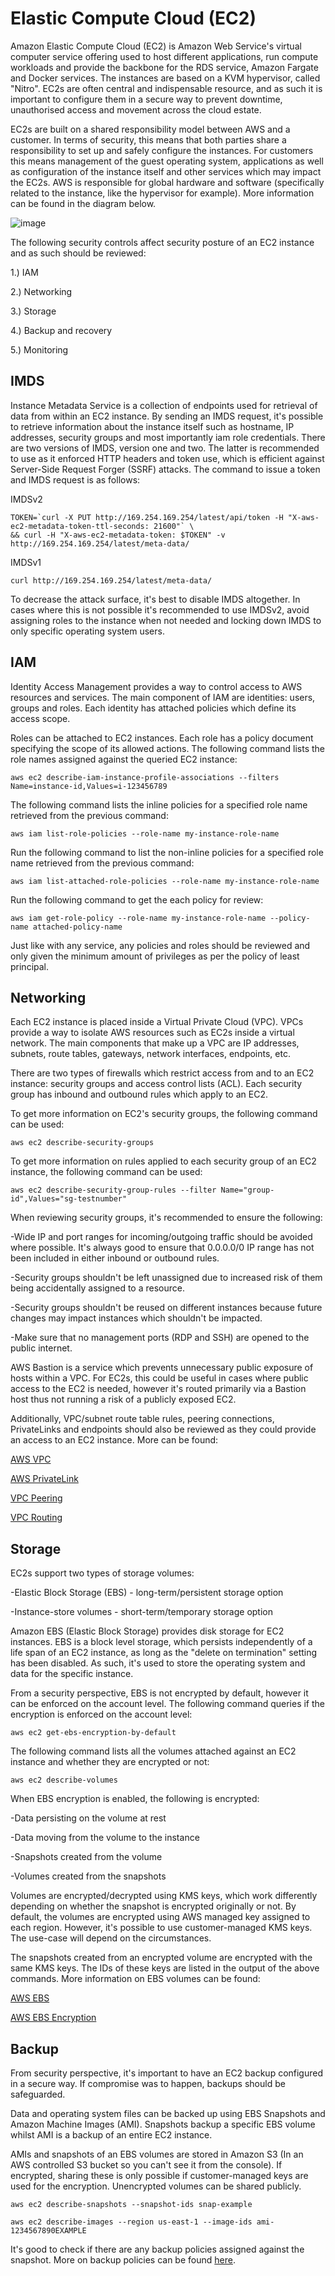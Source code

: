 # Elastic Compute Cloud (EC2)


Amazon Elastic Compute Cloud (EC2) is Amazon Web Service's virtual computer service offering used to host different applications, run compute workloads and provide the backbone for the RDS service, Amazon Fargate and Docker services. The instances are based on a KVM hypervisor, called "Nitro". EC2s are often central and indispensable resource, and as such it is important to configure them in a secure way to prevent downtime, unauthorised access and movement across the cloud estate.

EC2s are built on a shared responsibility model between AWS and a customer. In terms of security, this means that both parties share a responsibility to set up and safely configure the instances. For customers this means management of the guest operating system, applications as well as configuration of the instance itself and other services which may impact the EC2s. AWS is responsible for global hardware and software (specifically related to the instance, like the hypervisor for example). More information can be found in the diagram below.

![image](/img/responsibility_model.jpeg)


The following security controls affect security posture of an EC2 instance and as such should be reviewed:

1.) IAM

2.) Networking

3.) Storage 

4.) Backup and recovery

5.) Monitoring

 
## IMDS

Instance Metadata Service is a collection of endpoints used for retrieval of data from within an EC2 instance. By sending an IMDS request, it's possible to retrieve information about the instance itself such as hostname, IP addresses, security groups and most importantly iam role credentials. There are two versions of IMDS, version one and two. The latter is recommended to use as it enforced HTTP headers and token use, which is efficient against Server-Side Request Forger (SSRF) attacks. The command to issue a token and IMDS request is as follows:

IMDSv2
 
```
TOKEN=`curl -X PUT http://169.254.169.254/latest/api/token -H "X-aws-ec2-metadata-token-ttl-seconds: 21600"` \
&& curl -H "X-aws-ec2-metadata-token: $TOKEN" -v http://169.254.169.254/latest/meta-data/
```

IMDSv1

```
curl http://169.254.169.254/latest/meta-data/
```

To decrease the attack surface, it's best to disable IMDS altogether. In cases where this is not possible it's recommended to use IMDSv2, avoid assigning roles to the instance when not needed and locking down IMDS to only specific operating system users.
 

## IAM

Identity Access Management provides a way to control access to AWS resources and services. The main component of IAM are identities: users, groups and roles. Each identity has attached policies which define its access scope.

Roles can be attached to EC2 instances. Each role has a policy document specifying the scope of its allowed actions. The following command lists the role names assigned against the queried EC2 instance:

```
aws ec2 describe-iam-instance-profile-associations --filters Name=instance-id,Values=i-123456789
```

The following command lists the inline policies for a specified role name retrieved from the previous command:

```
aws iam list-role-policies --role-name my-instance-role-name
```

Run the following command to list the non-inline policies for a specified role name retrieved from the previous command:

```
aws iam list-attached-role-policies --role-name my-instance-role-name
```

Run the following command to get the each policy for review:

```
aws iam get-role-policy --role-name my-instance-role-name --policy-name attached-policy-name
```

Just like with any service, any policies and roles should be reviewed and only given the minimum amount of privileges as per the policy of least principal.

 
## Networking

Each EC2 instance is placed inside a Virtual Private Cloud (VPC). VPCs provide a way to isolate AWS resources such as EC2s inside a virtual network. The main components that make up a VPC are IP addresses, subnets, route tables, gateways, network interfaces, endpoints, etc.

There are two types of firewalls which restrict access from and to an EC2 instance: security groups and access control lists (ACL). Each security group has inbound and outbound rules which apply to an EC2.

To get more information on EC2's security groups, the following command can be used:

```
aws ec2 describe-security-groups
```

To get more information on rules applied to each security group of an EC2 instance, the following command can be used:

```
aws ec2 describe-security-group-rules --filter Name="group-id",Values="sg-testnumber"
```

When reviewing security groups, it's recommended to ensure the following:

 -Wide IP and port ranges for incoming/outgoing traffic should be avoided where possible. It's always good to ensure that 0.0.0.0/0 IP range has not been included in either inbound or outbound rules.

 -Security groups shouldn't be left unassigned due to increased risk of them being accidentally assigned to a resource.

 -Security groups shouldn't be reused on different instances because future changes may impact instances which shouldn't be impacted.

 -Make sure that no management ports (RDP and SSH) are opened to the public internet.

 
AWS Bastion is a service which prevents unnecessary public exposure of hosts within a VPC. For EC2s, this could be useful in cases where public access to the EC2 is needed, however it's routed primarily via a Bastion host thus not running a risk of a publicly exposed EC2.

Additionally, VPC/subnet route table rules, peering connections, PrivateLinks and endpoints should also be reviewed as they could provide an access to an EC2 instance. More can be found:

[AWS VPC](https://aws.amazon.com/vpc/features/)

[AWS PrivateLink](https://docs.aws.amazon.com/vpc/latest/privatelink/what-is-privatelink.html)

[VPC Peering](https://docs.aws.amazon.com/vpc/latest/peering/what-is-vpc-peering.html)

[VPC Routing](https://docs.aws.amazon.com/vpc/latest/userguide/VPC_Route_Tables.html)
 

## Storage

EC2s support two types of storage volumes:

-Elastic Block Storage (EBS) - long-term/persistent storage option

-Instance-store volumes - short-term/temporary storage option

Amazon EBS (Elastic Block Storage) provides disk storage for EC2 instances. EBS is a block level storage, which persists independently of a life span of an EC2 instance, as long as the "delete on termination" setting has been disabled. As such, it's used to store the operating system and data for the specific instance.

From a security perspective, EBS is not encrypted by default, however it can be enforced on the account level. The following command queries if the encryption is enforced on the account level:

```
aws ec2 get-ebs-encryption-by-default
```

The following command lists all the volumes attached against an EC2 instance and whether they are encrypted or not:

```
aws ec2 describe-volumes
```

When EBS encryption is enabled, the following is encrypted:

-Data persisting on the volume at rest

-Data moving from the volume to the instance

-Snapshots created from the volume

-Volumes created from the snapshots

Volumes are encrypted/decrypted using KMS keys, which work differently depending on whether the snapshot is encrypted originally or not. By default, the volumes are encrypted using AWS managed key assigned to each region. However, it's possible to use customer-managed KMS keys. The use-case will depend on the circumstances.

The snapshots created from an encrypted volume are encrypted with the same KMS keys. The IDs of these keys are listed in the output of the above commands. More information on EBS volumes can be found:

[AWS EBS](https://docs.aws.amazon.com/AWSEC2/latest/UserGuide/AmazonEBS.html)

[AWS EBS Encryption](https://docs.aws.amazon.com/AWSEC2/latest/UserGuide/EBSEncryption.html)


## Backup

From security perspective, it's important to have an EC2 backup configured in a secure way. If compromise was to happen, backups should be safeguarded.

Data and operating system files can be backed up using EBS Snapshots and Amazon Machine Images (AMI). Snapshots backup a specific EBS volume whilst AMI is a backup of an entire EC2 instance.

AMIs and snapshots of an EBS volumes are stored in Amazon S3 (In an AWS controlled S3 bucket so you can't see it from the console). If encrypted, sharing these is only possible if customer-managed keys are used for the encryption. Unencrypted volumes can be shared publicly.

```
aws ec2 describe-snapshots --snapshot-ids snap-example
```

```
aws ec2 describe-images --region us-east-1 --image-ids ami-1234567890EXAMPLE
```

It's good to check if there are any backup policies assigned against the snapshot. More on backup policies can be found [here](https://docs.aws.amazon.com/organizations/latest/userguide/orgs_manage_policies_backup.html).